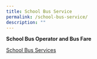 ```yaml
---
title: School Bus Service
permalink: /school-bus-service/
description: ""
---
```

**School Bus Operator and Bus Fare**

[School Bus Services](/files/School_Bus_Operator_and_NTE_Price.pdf)